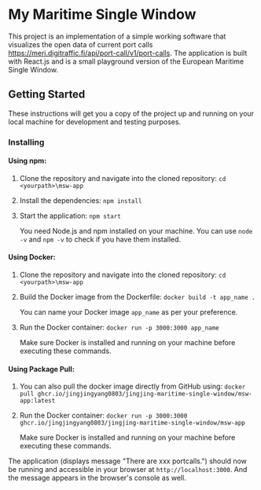 # My Maritime Single Window

This project is an implementation of a simple working software that visualizes the open data of current port calls https://meri.digitraffic.fi/api/port-call/v1/port-calls. The application is built with React.js and is a small playground version of the European Maritime Single Window.

## Getting Started

These instructions will get you a copy of the project up and running on your local machine for development and testing purposes.

### Installing

#### Using npm:

1. Clone the repository and navigate into the cloned repository: `cd <yourpath>\msw-app`
2. Install the dependencies: `npm install`
3. Start the application: `npm start`

   You need Node.js and npm installed on your machine. You can use `node -v` and `npm -v` to check if you have them installed.

#### Using Docker:

1. Clone the repository and navigate into the cloned repository: `cd <yourpath>\msw-app`
2. Build the Docker image from the Dockerfile: `docker build -t app_name .`

   You can name your Docker image `app_name` as per your preference.

3. Run the Docker container: `docker run -p 3000:3000 app_name`

   Make sure Docker is installed and running on your machine before executing these commands.

#### Using Package Pull:

1. You can also pull the docker image directly from GitHub using: `docker pull ghcr.io/jingjingyang0803/jingjing-maritime-single-window/msw-app:latest`
2. Run the Docker container: `docker run -p 3000:3000 ghcr.io/jingjingyang0803/jingjing-maritime-single-window/msw-app`

   Make sure Docker is installed and running on your machine before executing these commands.

The application (displays message "There are xxx portcalls.") should now be running and accessible in your browser at `http://localhost:3000`. And the message appears in the browser's console as well.
